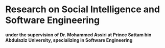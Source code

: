 # Research on Social Intelligence and Software Engineering
 #### under the supervision of Dr. Mohammed Assiri at Prince Sattam bin Abdulaziz University, specializing in Software Engineering
